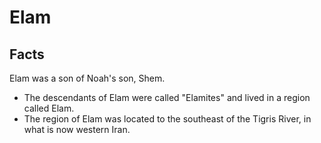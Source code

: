 # Elam

## Facts

Elam was a son of Noah's son, Shem.

* The descendants of Elam were called "Elamites" and lived in a region called Elam.
* The region of Elam was located to the southeast of the Tigris River, in what is now western Iran.